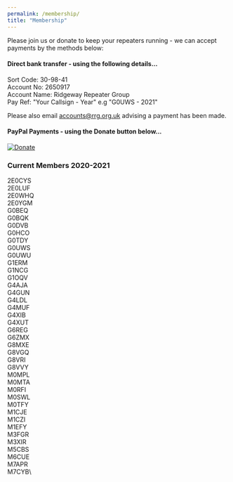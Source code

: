 ```yaml
---
permalink: /membership/
title: "Membership"
---
```


Please join us or donate to keep your repeaters running - we can accept payments by the methods below:

#### Direct bank transfer - using the following details...

Sort Code: 30-98-41  
Account No: 2650917  
Account Name: Ridgeway Repeater Group  
Pay Ref: "Your Callsign - Year" e.g "G0UWS - 2021"  

Please also email [accounts@rrg.org.uk](accounts@rrg.org.uk) advising a payment has been made.

#### PayPal Payments - using the Donate button below...

[![Donate](https://www.paypalobjects.com/en_US/GB/i/btn/btn_donateCC_LG.gif)](https://www.paypal.com/cgi-bin/webscr?cmd=_s-xclick&hosted_button_id=8W6FF5Z7H99UL)

### Current Members 2020-2021

2E0CYS\
2E0LUF\
2E0WHQ\
2E0YGM\
G0BEQ\
G0BQK\
G0DVB\
G0HCO\
G0TDY\
G0UWS\
G0UWU\
G1ERM\
G1NCG\
G1OQV\
G4AJA\
G4GUN\
G4LDL\
G4MUF\
G4XIB\
G4XUT\
G6REG\
G6ZMX\
G8MXE\
G8VGQ\
G8VRI\
G8VVY\
M0MPL\
M0MTA\
M0RFI\
M0SWL\
M0TFY\
M1CJE\
M1CZI\
M1EFY\
M3FGR\
M3XIR\
M5CBS\
M6CUE\
M7APR\
M7CYB\
